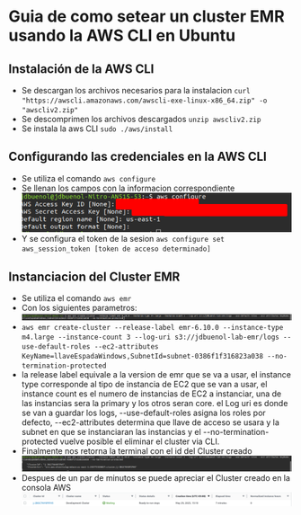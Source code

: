 # Guia de como setear un cluster EMR usando la AWS CLI en Ubuntu

## Instalación de la AWS CLI

- Se descargan los archivos necesarios para la instalacion `curl "https://awscli.amazonaws.com/awscli-exe-linux-x86_64.zip" -o "awscliv2.zip"`
- Se descomprimen los archivos descargados `unzip awscliv2.zip`
- Se instala la aws CLI `sudo ./aws/install`

## Configurando las credenciales en la AWS CLI

- Se utiliza el comando `aws configure`
- Se llenan los campos con la informacion correspondiente
![](./docsImages/awsCli/1.png)
- Y se configura el token de la sesion `aws configure set aws_session_token [token de acceso determinado]`

## Instanciacion del Cluster EMR

- Se utiliza el comando `aws emr`
- Con los siguientes parametros:
![](./docsImages/awsCli/2.png)
- `aws emr create-cluster --release-label emr-6.10.0 --instance-type m4.large --instance-count 3 --log-uri s3://jdbuenol-lab-emr/logs --use-default-roles --ec2-attributes KeyName=llaveEspadaWindows,SubnetId=subnet-0386f1f316823a038 --no-termination-protected`
- la release label equivale a la version de emr que se va a usar, el instance type corresponde al tipo de instancia de EC2 que se van a usar, el instance count es el numero de instancias de EC2 a instanciar, una de las instancias sera la primary y los otros seran core. el Log uri es donde se van a guardar los logs, --use-default-roles asigna los roles por defecto, --ec2-attributes determina que llave de acceso se usara y la subnet en que se instanciaran las instancias y el --no-termination-protected vuelve posible el eliminar el cluster via CLI.
- Finalmente nos retorna la terminal con el id del Cluster creado
![](./docsImages/awsCli/3.png)
- Despues de un par de minutos se puede apreciar el Cluster creado en la consola AWS
![](./docsImages/awsCli/4.png)